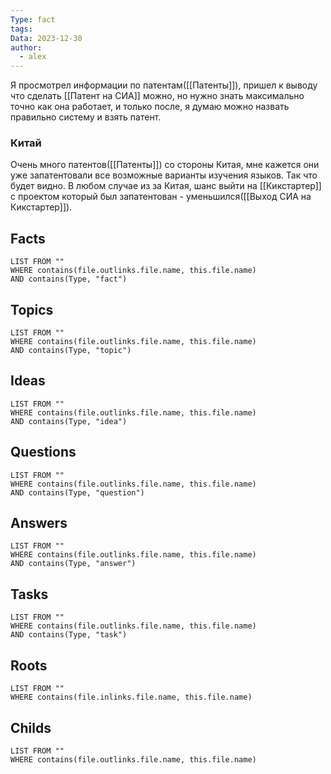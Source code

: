 ```yaml
---
Type: fact
tags: 
Data: 2023-12-30
author:
  - alex
---
```

Я просмотрел информации по патентам([[Патенты]]), пришел к выводу что сделать [[Патент на СИА]] можно, но нужно знать максимально точно как она работает, и только после, я думаю можно назвать правильно систему и взять патент.
### Китай
Очень много патентов([[Патенты]]) со стороны Китая, мне кажется они уже запатентовали все возможные варианты изучения языков. Так что будет видно. В любом случае из за Китая, шанс выйти на [[Кикстартер]] с проектом который был запатентован - уменьшился([[Выход СИА на Кикстартер]]).




## Facts
```dataview
LIST FROM ""
WHERE contains(file.outlinks.file.name, this.file.name)
AND contains(Type, "fact")
```
## Topics
```dataview
LIST FROM ""
WHERE contains(file.outlinks.file.name, this.file.name)
AND contains(Type, "topic")
```
## Ideas
```dataview
LIST FROM ""
WHERE contains(file.outlinks.file.name, this.file.name)
AND contains(Type, "idea")
```
## Questions
```dataview
LIST FROM ""
WHERE contains(file.outlinks.file.name, this.file.name)
AND contains(Type, "question")
```
## Answers
```dataview
LIST FROM ""
WHERE contains(file.outlinks.file.name, this.file.name)
AND contains(Type, "answer")
```
## Tasks
```dataview
LIST FROM ""
WHERE contains(file.outlinks.file.name, this.file.name)
AND contains(Type, "task")
```
## Roots
```dataview
LIST FROM ""
WHERE contains(file.inlinks.file.name, this.file.name)
```

## Childs
```dataview
LIST FROM ""
WHERE contains(file.outlinks.file.name, this.file.name)
```